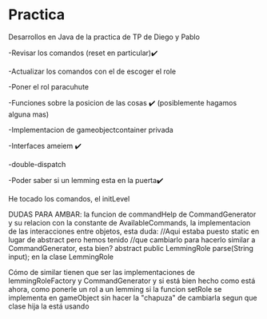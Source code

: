 # Practica

Desarrollos en Java de la practica de TP de Diego y Pablo

-Revisar los comandos (reset en particular)✔️

-Actualizar los comandos con el de escoger el role 

-Poner el rol paracuhute

-Funciones sobre la posicion de las cosas ✔️ (posiblemente hagamos alguna mas)

-Implementacion de gameobjectcontainer privada

-Interfaces ameiem ✔️

-double-dispatch

-Poder saber si un lemming esta en la puerta✔️

He tocado los comandos, el initLevel


DUDAS PARA AMBAR: la funcion de commandHelp de CommandGenerator y su relacion con la constante de AvailableCommands, la implementacion de las interacciones entre objetos, esta duda: 
    //Aqui estaba puesto static en lugar de abstract pero hemos tenido 
    //que cambiarlo para hacerlo similar a CommandGenerator, esta bien?
    abstract public LemmingRole parse(String input); en la clase LemmingRole

Cómo de similar tienen que ser las implementaciones de lemmingRoleFactory y CommandGenerator y si está bien hecho como está ahora, como ponerle un rol a un lemming si la funcion setRole se implementa en gameObject sin hacer la "chapuza" de cambiarla segun que clase hija la está usando